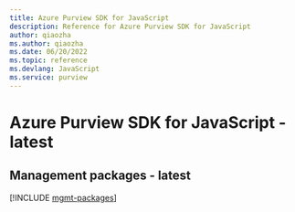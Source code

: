 ```yaml
---
title: Azure Purview SDK for JavaScript
description: Reference for Azure Purview SDK for JavaScript
author: qiaozha
ms.author: qiaozha
ms.date: 06/20/2022
ms.topic: reference
ms.devlang: JavaScript
ms.service: purview
---
```

# Azure Purview SDK for JavaScript - latest
## Management packages - latest
[!INCLUDE [mgmt-packages](purview-mgmt-index.md)]

